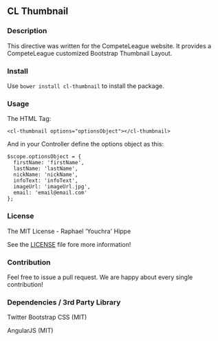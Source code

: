 ## CL Thumbnail

### Description

This directive was written for the CompeteLeague website. It provides a CompeteLeague
customized Bootstrap Thumbnail Layout.

### Install

Use `bower install cl-thumbnail` to install the package.

### Usage

The HTML Tag:

    <cl-thumbnail options="optionsObject"></cl-thumbnail>

And in your Controller define the options object as this:

    $scope.optionsObject = {
      firstName: 'firstName',
      lastName: 'lastName',
      nickName: 'nickName',
      infoText: 'infoText',
      imageUrl: 'imageUrl.jpg',
      email: 'email@email.com'
    };


### License

The MIT License - Raphael 'Youchra' Hippe

See the [LICENSE](https://github.com/CompeteLeague/clAngularDirectives/blob/master/LICENSE.md) file fore more information!

### Contribution

Feel free to issue a pull request. We are happy about every single contribution!

### Dependencies / 3rd Party Library

Twitter Bootstrap CSS (MIT)

AngularJS (MIT)
